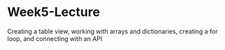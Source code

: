 # Week5-Lecture
Creating a table view, working with arrays and dictionaries, creating a for loop, and connecting with an API

[](!https://github.com/c1Codepath/Week5-Lecture/blob/master/Week5-Lecture.gif)
